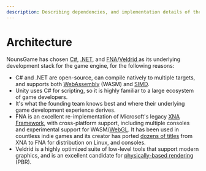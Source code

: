 ```yaml
---
description: Describing dependencies, and implementation details of the game engine.
---
```


# Architecture

NounsGame has chosen [C#](https://learn.microsoft.com/en-us/dotnet/csharp/), [.NET](https://dotnet.microsoft.com/en-us/), and [FNA](https://github.com/FNA-XNA/FNA)/[Veldrid ](https://github.com/mellinoe/veldrid)as its underlying development stack for the game engine, for the following reasons:

* C# and .NET are open-source, can compile natively to multiple targets, and supports both [WebAssembly](https://webassembly.org/) (WASM) and [SIMD](https://en.wikipedia.org/wiki/Single\_instruction,\_multiple\_data).
* Unity uses C# for scripting, so it is highly familiar to a large ecosystem of game developers.
* It's what the founding team knows best and where their underlying game development experience derives.
* FNA is an excellent re-implementation of Microsoft's legacy [XNA Framework](https://en.wikipedia.org/wiki/Microsoft\_XNA), with cross-platform support, including multiple consoles and experimental support for WASM/[WebGL](https://get.webgl.org/). It has been used in countless indie games and its creator has ported [dozens of titles](https://www.flibitijibibo.com/index.php?page=Portfolio/Tools#01\_FNA.txt) from XNA to FNA for distribution on Linux, and consoles.
* Veldrid is a highly optimized suite of low-level tools that support modern graphics, and is an excellent candidate for [physically-based rendering](https://en.wikipedia.org/wiki/Physically\_based\_rendering) (PBR).
